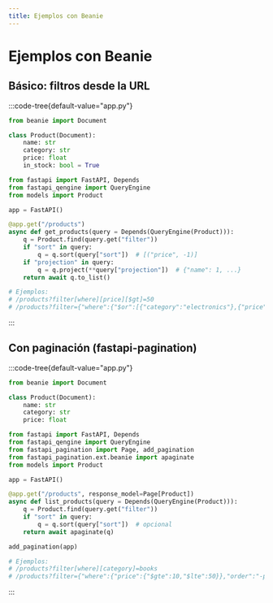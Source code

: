 ```yaml
---
title: Ejemplos con Beanie
---
```


# Ejemplos con Beanie

## Básico: filtros desde la URL

:::code-tree{default-value="app.py"}
```python [models.py]
from beanie import Document

class Product(Document):
    name: str
    category: str
    price: float
    in_stock: bool = True
```

```python [app.py]
from fastapi import FastAPI, Depends
from fastapi_qengine import QueryEngine
from models import Product

app = FastAPI()

@app.get("/products")
async def get_products(query = Depends(QueryEngine(Product))):
    q = Product.find(query.get("filter"))
    if "sort" in query:
        q = q.sort(query["sort"])  # [("price", -1)]
    if "projection" in query:
        q = q.project(**query["projection"])  # {"name": 1, ...}
    return await q.to_list()

# Ejemplos:
# /products?filter[where][price][$gt]=50
# /products?filter={"where":{"$or":[{"category":"electronics"},{"price":{"$lt":20}}]}}
```
:::

## Con paginación (fastapi-pagination)

:::code-tree{default-value="app.py"}
```python [models.py]
from beanie import Document

class Product(Document):
    name: str
    category: str
    price: float
```

```python [app.py]
from fastapi import FastAPI, Depends
from fastapi_qengine import QueryEngine
from fastapi_pagination import Page, add_pagination
from fastapi_pagination.ext.beanie import apaginate
from models import Product

app = FastAPI()

@app.get("/products", response_model=Page[Product])
async def list_products(query = Depends(QueryEngine(Product))):
    q = Product.find(query.get("filter"))
    if "sort" in query:
        q = q.sort(query["sort"])  # opcional
    return await apaginate(q)

add_pagination(app)

# Ejemplos:
# /products?filter[where][category]=books
# /products?filter={"where":{"price":{"$gte":10,"$lte":50}},"order":"-price"}
```
:::


